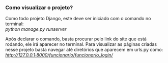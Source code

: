 <h3>Como visualizar o projeto?</h3>
Como todo projeto Django, este deve ser iniciado com o comando no terminal: <br>
    <i>python manage.py runserver</i> <br>
    
Após declarar o comando, basta procurar pelo link do site que está rodando, ele irá aparecer
no terminal.
Para visualizar as páginas criadas nesse projeto basta navegar até diretórios que aparecem
em urls.py como:
    <i>http://127.0.0.1:8000/funcionario/funcionario_login/</i>